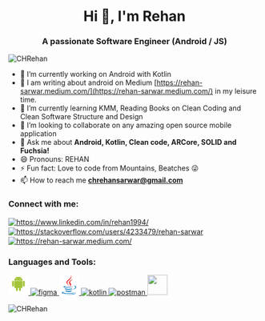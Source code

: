 
<h1 align="center">Hi 👋, I'm Rehan</h1>
<h3 align="center">A passionate Software Engineer (Android / JS)</h3>

<p align="left"> <img src="https://komarev.com/ghpvc/?username=CHRehan&label=Profile%20views&color=0e75b6&style=flat" alt="CHRehan" /> </p>

- 🔭 I’m currently working on Android with Kotlin
- 📝 I am writing about android on Medium  [https://rehan-sarwar.medium.com/](https://rehan-sarwar.medium.com/) in my leisure time.
- 🌱 I’m currently learning KMM, Reading Books on Clean Coding and Clean Software Structure and Design
- 👯 I’m looking to collaborate on any amazing open source mobile application
- 💬 Ask me about **Android, Kotlin, Clean code, ARCore, SOLID and Fuchsia!**
- 😄 Pronouns: REHAN
- ⚡ Fun fact: Love to code from Mountains, Beatches 😜
- 📫 How to reach me **chrehansarwar@gmail.com**

<h3 align="left">Connect with me:</h3>
<p align="left">
<a href="https://www.linkedin.com/in/rehan1994/" target="blank"><img align="center" src="https://cdn.jsdelivr.net/npm/simple-icons@3.0.1/icons/linkedin.svg" alt="https://www.linkedin.com/in/rehan1994/" height="30" width="40" /></a>
<a href="https://stackoverflow.com/users/4233479/rehan-sarwar" target="blank"><img align="center" src="https://cdn.jsdelivr.net/npm/simple-icons@3.0.1/icons/stackoverflow.svg" alt="https://stackoverflow.com/users/4233479/rehan-sarwar" height="30" width="40" /></a>
<a href="https://rehan-sarwar.medium.com/" target="blank"><img align="center" src="https://cdn.jsdelivr.net/npm/simple-icons@3.0.1/icons/medium.svg" alt="https://rehan-sarwar.medium.com/" height="30" width="40" /></a>
</p>

<h3 align="left">Languages and Tools:</h3>
<p align="left"> <a href="https://developer.android.com" target="_blank"> <img src="https://raw.githubusercontent.com/devicons/devicon/master/icons/android/android-original-wordmark.svg" alt="android" width="40" height="40"/> </a> <a href="https://www.figma.com/" target="_blank"> <img src="https://www.vectorlogo.zone/logos/figma/figma-icon.svg" alt="figma" width="40" height="40"/> </a> <a href="https://www.java.com" target="_blank"> <img src="https://raw.githubusercontent.com/devicons/devicon/master/icons/java/java-original.svg" alt="java" width="40" height="40"/> </a> <a href="https://kotlinlang.org" target="_blank"> <img src="https://www.vectorlogo.zone/logos/kotlinlang/kotlinlang-icon.svg" alt="kotlin" width="40" height="40"/> </a> <a href="https://postman.com" target="_blank"> <img src="https://www.vectorlogo.zone/logos/getpostman/getpostman-icon.svg" alt="postman" width="40" height="40"/> </a> <a href="https://www.javascript.com" target="_blank"> <img src="https://www.vectorlogo.zone/logos/javascript/javascript-icon.svg" width="40" height="40" /></a> </p>
<p><img align="center" src="https://github-readme-streak-stats.herokuapp.com/?user=CHRehan&" alt="CHRehan" /></p>
